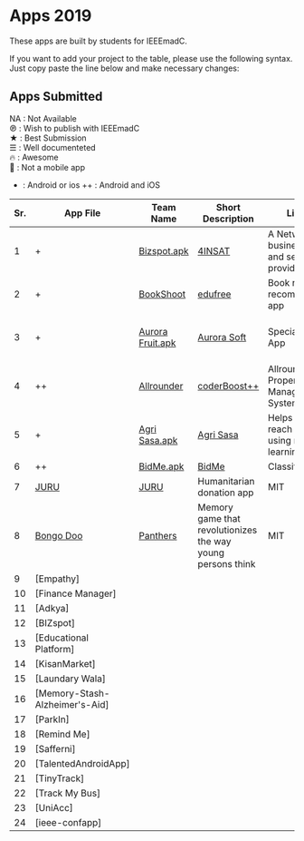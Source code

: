 # Apps 2019

These apps are built by students for IEEEmadC. 

If you want to add your project to the table, please use the following syntax. Just copy paste the line below and make necessary changes:

## Apps Submitted 
<!-- DO NOT REMOVE THIS

If you want to add your project to the table, please use the following syntax. Just copy paste the line below and make necessary changes:

| Your app name | Team Name | Short Description | [View Project](https://github.com/Your-Github-Username/Your-Project-Name) |

Please make necessary changes and add the edited lne just below the table....
-->
NA  : Not Available </br>
℗   : Wish to publish with IEEEmadC </br>
★   : Best Submission </br>
☰  : Well documenteted </br>
🔥  : Awesome </br>
📵  : Not a mobile app
+   : Android or ios
++  : Android and iOS

| Sr. | App File | Team Name | Short Description | Licence | Country | Author | Badges |
|--------|--------|--------|--------|--------|--------|--------|--------|
| 1 |+|[Bizspot.apk](https://github.com/JihedChalghaf/Biz-Spot/blob/master/Apk/BizspotApp.apk) | [4INSAT](https://github.com/JihedChalghaf/Biz-Spot) | A Network of business owners and service providers | MIT | Tunisia | [Jihed Chalghaf](https://github.com/jihedchalghaf) | |
| 2 |+|[BookShoot](https://drive.google.com/open?id=1s3FiyAtYhkJwC0REF5UBfiFxPpoPedeA)| [edufree](https://github.com/brianzhou139/BookShoot) | Book review and recommendation app| MIT | NA |[@brianzhou139](https://github.com/brianzhou139)| |
| 3 |+|[Aurora Fruit.apk](https://github.com/aurora-soft/aurora-fruts/raw/master/apk/app.apk)| [Aurora Soft](https://github.com/aurora-soft/aurora-fruts) |Specialized food App | MIT | Bolivia |*Danna Calle<br> *Silvana Gutierrez<br> *Alvaro Martinez<br> *Marco Leonardini | |
| 4 |++|[Allrounder](https://drive.google.com/open?id=1A_3GV3xwT_JzhxO9seSI264QppiQI96S)| [coderBoost++](https://github.com/poojakumari11228/AllrounderPropertyManagementSystem.git) | Allrounder Property Management System App|Apache|Pakistan|[@BhagiaSheri](https://github.com/BhagiaSheri) [@poojakumari11228](https://github.com/poojakumari11228)| |
| 5|+|[Agri Sasa.apk](https://github.com/bensalcie/Agri-Sasa/blob/master/IEEE%20MADC%202019%20FILES/Agrisasa.apk) | [Agri Sasa](https://github.com/bensalcie/Agri-Sasa) | Helps farmers reach customers using machine learning| MIT | Kenya | [Benard Ngoda](https://github.com/bensalcie) | |
| 6 |++|[BidMe.apk](https://github.com/mobileappz007/BidMe-IEEEMadC/blob/master/apk/bidme.apk) | [BidMe](https://github.com/mobileappz007) |Classifier app | MIT | India | [Shubham](https://github.com/mobileappz007) | |
| 7 |[JURU](https://drive.google.com/file/d/1u6X76Kshrd_d8qo4J6775YIykPP2ziwW/view?usp=drivesdk)| [JURU](https://github.com/solution-odii/humanitarianApp) |Humanitarian donation app| MIT | Nigeria |[@Marshall17](https://github.com/Marshall17)|
| 8 |[Bongo Doo](https://github.com/bensalcie/Bongodoo/blob/master/IEEEMADC2019/app.aab) | [Panthers](https://github.com/bensalcie/Bongodoo/) | Memory game that revolutionizes the way young persons think | MIT | Kenya | [Benard Ngoda](https://github.com/bensalcie/) |
| 9 |[Empathy] |
| 10 |[Finance Manager] |
| 11 |[Adkya] |
| 12 |[BIZspot] |
| 13 |[Educational Platform] |
| 14 |[KisanMarket] |
| 15 |[Laundary Wala] |
| 16 |[Memory-Stash-Alzheimer's-Aid] |
| 17 |[ParkIn] |
| 18 |[Remind Me] |
| 19 |[Safferni] |
| 20 |[TalentedAndroidApp] |
| 21 |[TinyTrack] |
| 22 |[Track My Bus] |
| 23 |[UniAcc]| |
| 24 |[ieee-confapp] |
